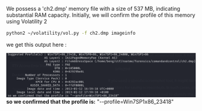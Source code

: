 We possess a 'ch2.dmp' memory file with a size of 537 MB, indicating substantial RAM capacity. Initially, we will confirm the profile of this memory using Volatility 2
```bash
python2 ~/volatility/vol.py -f ch2.dmp imageinfo
```
we get this output here :

![imageinfo](screens/imageinfo.png)
**so we confirmed that the profile is:** "--profile=Win7SP1x86_23418"


